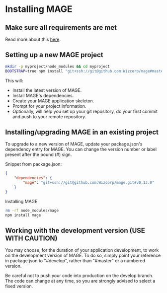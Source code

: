 # Installing MAGE

## Make sure all requirements are met

Read more about this [here](./Requirements.md).

## Setting up a new MAGE project

```bash
mkdir -p myproject/node_modules && cd myproject
BOOTSTRAP=true npm install "git+ssh://git@github.com:Wizcorp/mage#master"
```

This will:

* Install the latest version of MAGE.
* Install MAGE's dependencies.
* Create your MAGE application skeleton.
* Prompt for your project information.
* Optionally, will help you set up your git repository, do your first commit and push to your remote repository.

## Installing/upgrading MAGE in an existing project

To upgrade to a new version of MAGE, update your package.json's dependency entry for MAGE. You can
change the version number or label present after the pound (#) sign.

Snippet from package.json:
```json
{
	"dependencies": {
		"mage": "git+ssh://git@github.com:Wizcorp/mage.git#v0.13.0"
	}
}
```

Installing MAGE
```bash
rm -rf node_modules/mage
npm install mage
```

## Working with the development version (USE WITH CAUTION)

You may choose, for the duration of your application development, to work on the development version
of MAGE. To do so, simply point your reference in package.json to "#develop", rather than "#master"
or a numbered version.

Be careful not to push your code into production on the develop branch. The code can change at any
time, so you are strongly advised to select a fixed version.
